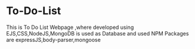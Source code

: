 # To-Do-List
This is To Do List Webpage ,where developed using EJS,CSS,NodeJS,MongoDB is used as Database and used NPM Packages are expressJS,body-parser,mongoose
